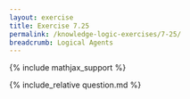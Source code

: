```yaml
---
layout: exercise
title: Exercise 7.25
permalink: /knowledge-logic-exercises/7-25/
breadcrumb: Logical Agents
---
```


{% include mathjax_support %}

<div><i class="arrow-up" data-chapter="knowledge-logic-exercises" data-exercise="ex_25" data-rating="0"></i></div>
{% include_relative question.md %}
